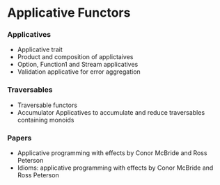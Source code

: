# Applicative Functors #


### Applicatives ###
* Applicative trait
* Product and composition of applictaives
* Option, Function1 and Stream applicatives
* Validation applicative for error aggregation

### Traversables ###
* Traversable functors
* Accumulator Applicatives to accumulate and reduce traversables containing monoids


### Papers ###

* Applicative programming with effects by Conor McBride and Ross Peterson
* Idioms: applicative programming with effects by Conor McBride and Ross Peterson